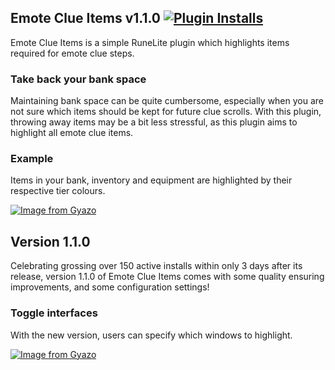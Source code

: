 

## Emote Clue Items v1.1.0 [![Plugin Installs](http://img.shields.io/endpoint?url=https://i.pluginhub.info/shields/installs/plugin/emote-clue-items)](https://runelite.net/plugin-hub/Lars%20van%20Soest)
Emote Clue Items is a simple RuneLite plugin which highlights items required for emote clue steps. 


### Take back your bank space
Maintaining bank space can be quite cumbersome, especially when you are not sure which items should be kept for future clue scrolls. With this plugin, throwing away items may be a bit less stressful, as this plugin aims to highlight all emote clue items.

### Example
Items in your bank, inventory and equipment are highlighted by their respective tier colours.

[![Image from Gyazo](https://i.gyazo.com/4acd5ebcd9bbffb559f900e843a54bd6.gif)](https://gyazo.com/4acd5ebcd9bbffb559f900e843a54bd6)


## Version 1.1.0
Celebrating grossing over 150 active installs within only 3 days after its release, version 1.1.0 of Emote Clue Items comes with some quality ensuring improvements, and some configuration settings! 

### Toggle interfaces
With the new version, users can specify which windows to highlight.

[![Image from Gyazo](https://i.gyazo.com/486930cf7273d273a622a16d625e7b14.gif)](https://gyazo.com/486930cf7273d273a622a16d625e7b14)
